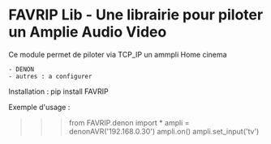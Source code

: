 FAVRIP Lib - Une librairie pour piloter un Amplie Audio Video
========================================================================

Ce module permet de piloter via TCP_IP un ammpli Home cinema

	- DENON 
	- autres : a configurer
	
	
Installation :
	pip install FAVRIP

Exemple d'usage :
	
>>>from FAVRIP.denon import *
>>>ampli = denonAVR('192.168.0.30')
>>>ampli.on()
>>>ampli.set_input('tv')
	